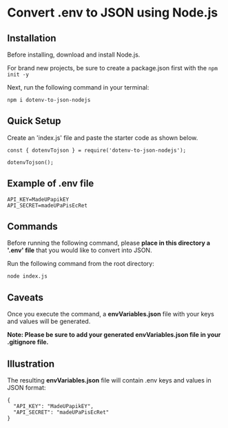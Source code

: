 
# Convert .env to JSON using Node.js

## Installation

Before installing, download and install Node.js.

For brand new projects, be sure to create a package.json first with the `npm init -y`

Next, run the following command in your terminal:

```
npm i dotenv-to-json-nodejs
```

## Quick Setup

Create an 'index.js' file and paste the starter code as shown below.

```
const { dotenvTojson } = require('dotenv-to-json-nodejs');

dotenvTojson();

```

## Example of .env file

```
API_KEY=MadeUPapikEY
API_SECRET=madeUPaPisEcRet
```

## Commands

Before running the following command, please **place in this directory a '.env' file** that you would like to convert into JSON.

Run the following command from the root directory:

```
node index.js
```

## Caveats

Once you execute the command, a **envVariables.json** file with your keys and values will be generated.  

**Note: Please be sure to add your generated envVariables.json file in your .gitignore file.** 

## Illustration

The resulting **envVariables.json** file will contain .env keys and values in JSON format: 

```
{
  "API_KEY": "MadeUPapikEY",
  "API_SECRET": "madeUPaPisEcRet"
}
```